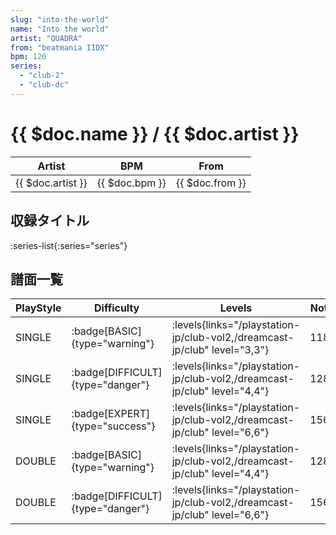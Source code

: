 ```yaml
---
slug: "into-the-world"
name: "Into the world"
artist: "QUADRA"
from: "beatmania IIDX"
bpm: 126
series:
  - "club-2"
  - "club-dc"
---
```


# {{ $doc.name }} / {{ $doc.artist }}

|Artist|BPM|From|
|------|---|----|
|{{ $doc.artist }}|{{ $doc.bpm }}|{{ $doc.from }}|

## 収録タイトル

:series-list{:series="series"}

## 譜面一覧

|PlayStyle|Difficulty|Levels|Notes|Movie|
|---------|----------|------|-----|-----|
|SINGLE| :badge[BASIC]{type="warning"}| :levels{links="/playstation-jp/club-vol2,/dreamcast-jp/club" level="3,3"}|118/0||
|SINGLE| :badge[DIFFICULT]{type="danger"}| :levels{links="/playstation-jp/club-vol2,/dreamcast-jp/club" level="4,4"}|128/0||
|SINGLE| :badge[EXPERT]{type="success"}| :levels{links="/playstation-jp/club-vol2,/dreamcast-jp/club" level="6,6"}|156/0||
|DOUBLE| :badge[BASIC]{type="warning"}| :levels{links="/playstation-jp/club-vol2,/dreamcast-jp/club" level="4,4"}|128/0||
|DOUBLE| :badge[DIFFICULT]{type="danger"}| :levels{links="/playstation-jp/club-vol2,/dreamcast-jp/club" level="6,6"}|156/0||
